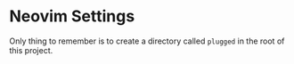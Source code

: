 Neovim Settings
===============

Only thing to remember is to create a directory called `plugged` in the root of
this project.
